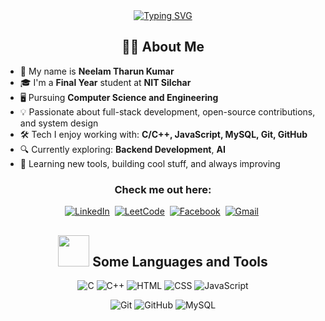 <div align="center">
<a href="https://git.io/typing-svg"><img src="https://readme-typing-svg.herokuapp.com?font=poetsen+one&pause=1000&color=9577F7&width=435&lines=Hi+there!+I+am+Neelam+Tharun+Kumar.;Welcome+to+my+Github+profile!" alt="Typing SVG" /></a>

## 👨‍💻 About Me

<div align="left">

- 📛 My name is **Neelam Tharun Kumar**  
- 🎓 I'm a **Final Year** student at **NIT Silchar**  
- 🖥️ Pursuing **Computer Science and Engineering**  
- 💡 Passionate about full-stack development, open-source contributions, and system design  
- 🛠️ Tech I enjoy working with: **C/C++, JavaScript, MySQL, Git, GitHub**  
- 🔍 Currently exploring: **Backend Development**, **AI**  
- 🌱 Learning new tools, building cool stuff, and always improving  

</div>




### Check me out here:
  [![LinkedIn](https://img.shields.io/badge/linkedin-%230077B5.svg?style=for-the-badge&logo=linkedin&logoColor=white)](https://www.linkedin.com/in/tharunkumarneelam/)&nbsp;
  [![LeetCode](https://img.shields.io/badge/LeetCode-%23E4405F.svg?style=for-the-badge&logo=LeetCode&logoColor=white)](https://leetcode.com/u/tharunkumar003/)&nbsp;
  [![Facebook](https://img.shields.io/badge/Facebook-%231877F2.svg?style=for-the-badge&logo=Facebook&logoColor=white)](https://www.facebook.com/tharun.kumar.003/)&nbsp;
  [![Gmail](https://img.shields.io/badge/Gmail-D14836?style=for-the-badge&logo=gmail&logoColor=white)](mailto:tharunkumarneelam@gmail.com)&nbsp;



## <img src="https://media2.giphy.com/media/QssGEmpkyEOhBCb7e1/giphy.gif?cid=ecf05e47a0n3gi1bfqntqmob8g9aid1oyj2wr3ds3mg700bl&rid=giphy.gif" width="50px" height="50px"> Some Languages and Tools
![C](https://img.shields.io/badge/c-%2300599C.svg?style=for-the-badge&logo=c&logoColor=white) 
![C++](https://img.shields.io/badge/c++-%2300599C.svg?style=for-the-badge&logo=c%2B%2B&logoColor=white) 
![HTML](https://img.shields.io/badge/html-%23E34F26.svg?style=for-the-badge&logo=html5&logoColor=white) 
![CSS](https://img.shields.io/badge/css-%231572B6.svg?style=for-the-badge&logo=css3&logoColor=white) 
![JavaScript](https://img.shields.io/badge/javascript-%23323330.svg?style=for-the-badge&logo=javascript&logoColor=%23F7DF1E) 


![Git](https://img.shields.io/badge/git-%23F05033.svg?style=for-the-badge&logo=git&logoColor=white) 
![GitHub](https://img.shields.io/badge/github-%23121011.svg?style=for-the-badge&logo=github&logoColor=white) ![MySQL](https://img.shields.io/badge/mysql-4479A1.svg?style=for-the-badge&logo=mysql&logoColor=white)




         
